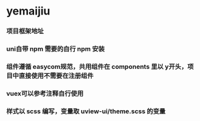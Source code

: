 # yemaijiu
### 项目框架地址  [](http://www.uviewui.com/)
### uni自带 npm 需要的自行 npm 安装
### 组件遵循 easycom规范，共用组件在 components 里以 y开头，项目中直接使用不需要在注册组件
### vuex可以参考注释自行使用
### 样式以 scss 编写，变量取 uview-ui/theme.scss 的变量
